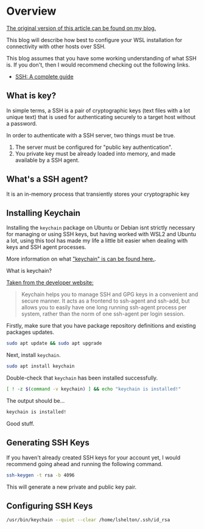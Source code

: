 # Overview

[The original version of this article can be found on my blog.](https://lucshelton.codes/blog)

This blog will describe how best to configure your WSL installation for connectivity with other hosts over SSH.

This blog assumes that you have some working understanding of what SSH is. If you don't, then I would recommend checking out the following links.

- [SSH: A complete guide](https://www.ssh.com/academy/ssh)

## What is key?

In simple terms, a SSH is a pair of cryptographic keys (text files with a lot unique text) that is used for authenticating securely to a target host without a password.

In order to authenticate with a SSH server, two things must be true.

1. The server must be configured for "public key authentication".
2. You private key must be already loaded into memory, and made available by a SSH agent.

## What's a SSH agent?

It is an in-memory process that transiently stores your cryptographic key

## Installing Keychain

Installing the `keychain` package on Ubuntu or Debian isnt strictly necessary for managing or using SSH keys, but having worked with WSL2 and Ubuntu a lot, using this tool has made my life a little bit easier when dealing with keys and SSH agent processes.

More information on what ["keychain" is can be found here.](https://www.funtoo.org/Keychain).

What is keychain?

[Taken from the developer website:](https://www.funtoo.org/Keychain)

> Keychain helps you to manage SSH and GPG keys in a convenient and secure manner. It acts as a frontend to ssh-agent and ssh-add, but allows you to easily have one long running ssh-agent process per system, rather than the norm of one ssh-agent per login session.

Firstly, make sure that you have package repository definitions and existing packages updates.

```bash
sudo apt update && sudo apt upgrade
```

Next, install `keychain`.

```bash
sudo apt install keychain
```

Double-check that `keychain` has been installed successfully.

```bash
[ ! -z $(command -v keychain) ] && echo "keychain is installed!"
```

The output should be...

```bash
keychain is installed!
```

Good stuff.

## Generating SSH Keys

If you haven't already created SSH keys for your account yet, I would recommend going ahead and running the following command.

```bash
ssh-keygen -t rsa -b 4096
```
This will generate a new private and public key pair.

## Configuring SSH Keys

```bash
/usr/bin/keychain --quiet --clear /home/lshelton/.ssh/id_rsa
```
